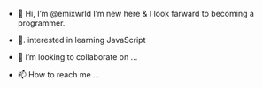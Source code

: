 - 👋 Hi, I’m @emixwrld
I’m new here & I look farward to becoming 
a programmer.

- 👀. interested in learning JavaScript 
- 💞️ I’m looking to collaborate on ...
- 📫 How to reach me ...

<!---
emixwrld/emixwrld is a ✨ special ✨ repository because its `README.md` (this file) appears on your GitHub profile.
You can click the Preview link to take a look at your changes.
--->
